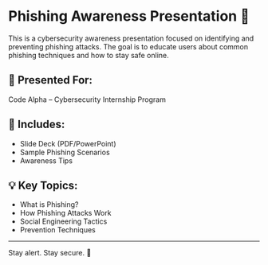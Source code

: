 # Phishing Awareness Presentation 🎯

This is a cybersecurity awareness presentation focused on identifying and preventing phishing attacks. The goal is to educate users about common phishing techniques and how to stay safe online.

## 🚀 Presented For:
Code Alpha – Cybersecurity Internship Program

## 📂 Includes:
- Slide Deck (PDF/PowerPoint)
- Sample Phishing Scenarios
- Awareness Tips

## 💡 Key Topics:
- What is Phishing?
- How Phishing Attacks Work
- Social Engineering Tactics
- Prevention Techniques

---

Stay alert. Stay secure. 🔐
